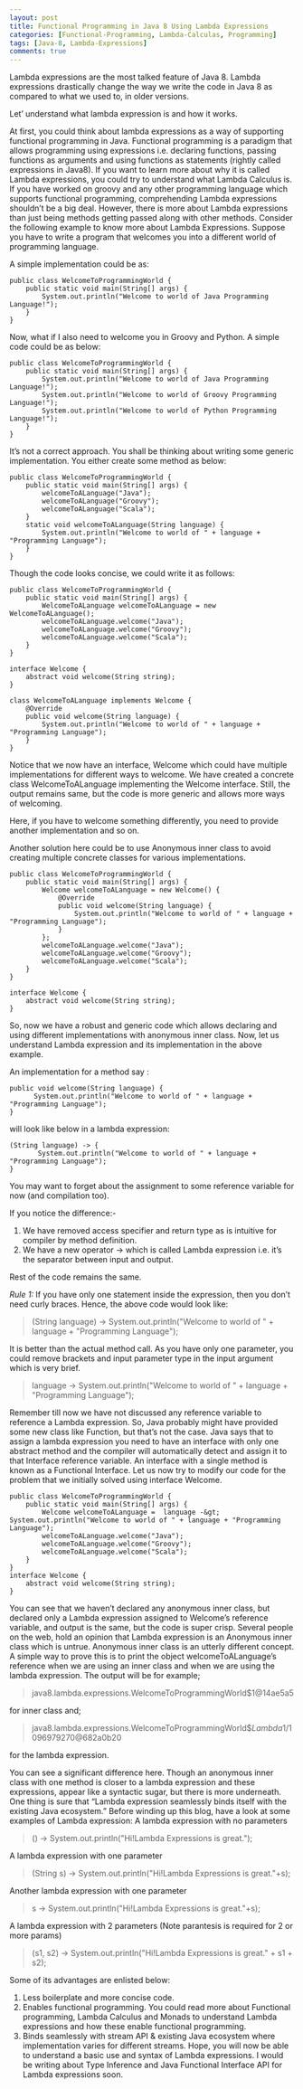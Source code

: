 ```yaml
---
layout: post
title: Functional Programming in Java 8 Using Lambda Expressions
categories: [Functional-Programming, Lambda-Calculas, Programming]
tags: [Java-8, Lambda-Expressions]
comments: true
---
```



Lambda expressions are the most talked feature of Java 8. Lambda expressions drastically change the way we write the code in Java 8 as compared to what we used to, in older versions. 

Let’ understand what lambda expression is and how it works.

At first, you could think about lambda expressions as a way of supporting functional programming in Java. Functional programming is a paradigm that allows programming using expressions i.e. declaring functions, passing functions as arguments and using functions as statements (rightly called expressions in Java8). If you want to learn more about why it is called Lambda expressions, you could try to understand what Lambda Calculus is.
If you have worked on groovy and any other programming language which supports functional programming, comprehending Lambda expressions shouldn’t be a big deal. However, there is more about Lambda expressions than just being methods getting passed along with other methods.
Consider the following example to know more about Lambda Expressions. 
Suppose you have to write a program that welcomes you into a different world of programming language.

A simple implementation could be as:

	public class WelcomeToProgrammingWorld {
		public static void main(String[] args) {
			System.out.println("Welcome to world of Java Programming Language!");
		}
	}

Now, what if I also need to welcome you in Groovy and Python. A simple code could be as below:

	public class WelcomeToProgrammingWorld {
		public static void main(String[] args) {
			System.out.println("Welcome to world of Java Programming Language!");
			System.out.println("Welcome to world of Groovy Programming Language!");
			System.out.println("Welcome to world of Python Programming Language!");
		}
	}

It’s not a correct approach. You shall be thinking about writing some generic implementation. You either create some method as below:

	public class WelcomeToProgrammingWorld {
		public static void main(String[] args) {
			welcomeToALanguage("Java");
			welcomeToALanguage("Groovy");
			welcomeToALanguage("Scala");
		}
		static void welcomeToALanguage(String language) {
			System.out.println("Welcome to world of " + language + "Programming Language");
		}
	}

Though the code looks concise, we could write it as follows:

	public class WelcomeToProgrammingWorld {
		public static void main(String[] args) {
			WelcomeToALanguage welcomeToALanguage = new WelcomeToALanguage();
			welcomeToALanguage.welcome("Java");
			welcomeToALanguage.welcome("Groovy");
			welcomeToALanguage.welcome("Scala");
		}
	}
	 
	interface Welcome {
		abstract void welcome(String string);
	}
	 
	class WelcomeToALanguage implements Welcome {
		@Override
		public void welcome(String language) {
			System.out.println("Welcome to world of " + language + "Programming Language");
		}
	}

Notice that we now have an interface, Welcome which could have multiple implementations for different ways to welcome. We have created a concrete class WelcomeToALanguage implementing the Welcome interface. Still, the output remains same, but the code is more generic and allows more ways of welcoming. 

Here, if you have to welcome something differently, you need to provide another implementation and so on.

Another solution here could be to use Anonymous inner class to avoid creating multiple concrete classes for various implementations.

	public class WelcomeToProgrammingWorld {
		public static void main(String[] args) {
			Welcome welcomeToALanguage = new Welcome() {
				@Override
				public void welcome(String language) {
					System.out.println("Welcome to world of " + language + "Programming Language");
				}
			};
			welcomeToALanguage.welcome("Java");
			welcomeToALanguage.welcome("Groovy");
			welcomeToALanguage.welcome("Scala");
		}
	}
	 
	interface Welcome {
		abstract void welcome(String string);
	}
So, now we have a robust and generic code which allows declaring and using different implementations with anonymous inner class.
Now, let us understand Lambda expression and its implementation in the above example. 

An implementation for a method say :

	public void welcome(String language) {
		  System.out.println("Welcome to world of " + language + "Programming Language");
	}

will look like below in a lambda expression:

	(String language) -> {
		   System.out.println("Welcome to world of " + language + "Programming Language");
	}

You may want to forget about the assignment to some reference variable for now (and compilation too).

If you notice the difference:-
1. We have removed access specifier and return type as is intuitive for compiler by method definition. 
2. We have a new operator -> which is called Lambda expression i.e. it’s the separator between input and output.

Rest of the code remains the same.

*Rule 1:* If you have only one statement inside the expression, then you don’t need curly braces. Hence, the above code would look like:

>(String language) -> System.out.println("Welcome to world of " + language + "Programming Language");

It is better than the actual method call. 
As you have only one parameter, you could remove brackets and input parameter type in the input argument which is very brief.

> language -> System.out.println("Welcome to world of " + language + "Programming Language");

Remember till now we have not discussed any reference variable to reference a Lambda expression.
So, Java probably might have provided some new class like Function, but that’s not the case. Java says that to assign a lambda expression you need to have an interface with only one abstract method and the compiler will automatically detect and assign it to that Interface reference variable.
An interface with a single method is known as a Functional Interface. 
Let us now try to modify our code for the problem that we initially solved using interface Welcome.

	public class WelcomeToProgrammingWorld {
		public static void main(String[] args) {
			Welcome welcomeToALanguage =  language -&gt; System.out.println("Welcome to world of " + language + "Programming Language");
			welcomeToALanguage.welcome("Java");
			welcomeToALanguage.welcome("Groovy");
			welcomeToALanguage.welcome("Scala");
		}
	}
	interface Welcome {
		abstract void welcome(String string);
	}

You can see that we haven’t declared any anonymous inner class, but declared only a Lambda expression assigned to Welcome’s reference variable, and output is the same, but the code is super crisp.
Several people on the web, hold an opinion that Lambda expression is an Anonymous inner class which is untrue. Anonymous inner class is an utterly different concept. A simple way to prove this is to print the object welcomeToALanguage’s reference when we are using an inner class and when we are using the lambda expression. The output will be for example;

>java8.lambda.expressions.WelcomeToProgrammingWorld$1@14ae5a5 

for inner class and;

>java8.lambda.expressions.WelcomeToProgrammingWorld$$Lambda$1/1096979270@682a0b20

for the lambda expression.

You can see a significant difference here. Though an anonymous inner class with one method is closer to a lambda expression and these expressions, appear like a syntactic sugar, but there is more underneath. 
One thing is sure that “Lambda expression seamlessly binds itself with the existing Java ecosystem.”
Before winding up this blog, have a look at some examples of Lambda expression:
A lambda expression with no parameters

>() -> System.out.println("Hi!Lambda Expressions is great."); 

A lambda expression with one parameter

>(String s) -> System.out.println("Hi!Lambda Expressions is great."+s);

Another lambda expression with one parameter

>s -> System.out.println("Hi!Lambda Expressions is great."+s);

A lambda expression with 2 parameters (Note parantesis is required for 2 or more params)

>(s1, s2) -> System.out.println("Hi!Lambda Expressions is great." + s1 + s2);

Some of its advantages are enlisted below: 
1. Less boilerplate and more concise code.
2. Enables functional programming. You could read more about Functional programming, Lambda Calculus and Monads to understand Lambda expressions and how these enable functional programming.
3. Binds seamlessly with stream API & existing Java ecosystem where implementation varies for different streams.
Hope, you will now be able to understand a basic use and syntax of Lambda expressions. I would be writing about Type Inference and Java Functional Interface API for Lambda expressions soon. 